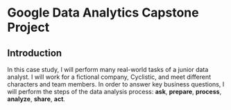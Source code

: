 # Google Data Analytics Capstone Project
## Introduction
In this case study, I will perform many real-world tasks of a junior data analyst. I will work for a fictional company, Cyclistic, and meet different characters and team members. In order to answer key business questions, I will perform the steps of the data analysis process: **ask**, **prepare**, **process**, **analyze**, **share**, **act**.
